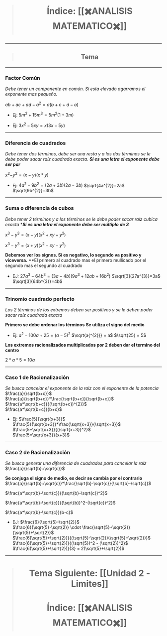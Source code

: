 > # <p align = "center">Índice: [[✖️ANALISIS MATEMATICO✖️]]</p>
---
> ## <p align = "center">Tema</p>
---
### Factor Común
*Debe tener un componente en común. Si esta elevado agarramos el exponente mas pequeño.*


$ab + ac + ad - a^{2}= a(b+c+d-a)$ <br>

- Ej: $5m{^{2}}+ 15m{^{3}}=5m{^2}(1 + 3m)$ <br>


- Ej: $3x{^{2}}- 5xy = x(3x-5y)$

---
### Diferencia de cuadrados
*Debe tener dos términos, debe ser una resta y a los dos términos se le debe poder sacar raíz cuadrada exacta.*
***Si es una letra el exponente debe ser par***

$x{^{2}-}y{^{2}}= (x-y)(x*y)$


- Ej: $4a{^{2}}-9b{^{2}}= (2a+3b)(2a-3b)$
	$\sqrt{4a^{2}}=2a$
	$\sqrt{9b^{2}}=3b$ 

---

### Suma o diferencia de cubos
*Debe tener 2 términos y a los términos se le debe poder sacar raíz cubica exacta*
****Si es una letra el exponente debe ser múltiplo de 3***

$x{^{3}}-y{^{3}}= (x-y)(x^{2}+xy+y^{2})$

$x{^{3}}-y{^{3}}= (x+y)(x^{2}-xy-y^{2})$

**Debemos ver los signos. Si es negativo, lo segundo va positivo y viceversa.**
**El primero al cuadrado mas el primero mullicado por el segundo mas el segundo al cuadrado

- EJ: $27a{^{3}}- 64b{^{3}}=(3a-4b)(9a^{3}+12ab+16b^{2})$
	$\sqrt[3]{27a^{3}}=3a$
	$\sqrt[3]{64b^{3}}=4b$ 

---
### Trinomio cuadrado perfecto
*Los 2 términos de los extremos deben ser positivos y se le deben poder sacar raíz cuadrada exacta*

**Primero se debe ordenar los términos**
**Se utiliza el signo del medio**
- Ej: $a{^{2}}-100a+25 = (a-5){^2}$
	$\sqrt{a{^{2}}} = a$
	$\sqrt{25} = 5$


**Los extremos racionalizados multiplicados por 2 deben dar el termino del centro**

$2*a*5 = 10a$

---
### Caso 1 de Racionalización
*Se busca cancelar el exponente de la raiz con el exponente de la potencia*
 $\frac{a}{\sqrt{b+c}}$ <br>
 $\frac{a}{\sqrt{b+c}}*\frac{\sqrt{b+c}}{\sqrt{b+c}}$<br>
 $\frac{a*\sqrt{b+c}}{(\sqrt{b+c})^{2}}$<br>
 $\frac{a*\sqrt{b+c}}{b+c}$<br>

- Ej:
	$\frac{5}{\sqrt{x+3}}$<br>
	$\frac{5}{\sqrt{x+3}}*\frac{\sqrt{x+3}}{\sqrt{x+3}}$<br>
	$\frac{5*\sqrt{x+3}}{(\sqrt{x+3})^2}$<br>
	$\frac{5*\sqrt{x+3}}{x+3}$


---
### Caso 2 de Racionalización
*Se busca generar una diferencia de cuadrados para cancelar la raíz*
$\frac{a}{\sqrt{b}+\sqrt{c}}$<br>

**Se conjuga el signo de medio, es decir se cambia por el contrario**
$\frac{a}{\sqrt{b}+\sqrt{c}}*\frac{\sqrt{b}-\sqrt{c}}{\sqrt{b}-\sqrt{c}}$<br>

$\frac{a*\sqrt{b}-\sqrt{c}}{(\sqrt{b}-\sqrt{c})^2}$<br>

$\frac{a*\sqrt{b}-\sqrt{c}}{(\sqrt{b})^2-(\sqrt{c})^2}$<br>

$\frac{a*\sqrt{b}-\sqrt{c}}{b-c}$<br>

- EJ:
	$\frac{6}{\sqrt{5}-\sqrt{2}}$<br>
	$\frac{6}{\sqrt{5}-\sqrt{2}} \cdot \frac{\sqrt{5}+\sqrt{2}}{\sqrt{5}+\sqrt{2}}$<br>
	$\frac{6(\sqrt{5}+\sqrt{2})}{(\sqrt{5}-\sqrt{2})(\sqrt{5}+\sqrt{2})}$<br>
	$\frac{6(\sqrt{5}+\sqrt{2})}{(\sqrt{5})^2 - (\sqrt{2})^2}$<br>
	$\frac{6(\sqrt{5}+\sqrt{2})}{3} = 2(\sqrt{5}+\sqrt{2})$<br>
	

---
> # <p align = "center"> Tema Siguiente: [[Unidad 2 - Limites]]</p>
> # <p align = "center">Índice: [[✖️ANALISIS MATEMATICO✖️]]</p>